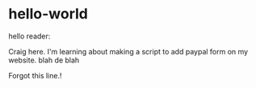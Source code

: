 # hello-world

hello reader:

Craig here.  I'm learning about making a script to add paypal form on my website.
blah de blah

Forgot this line.!
